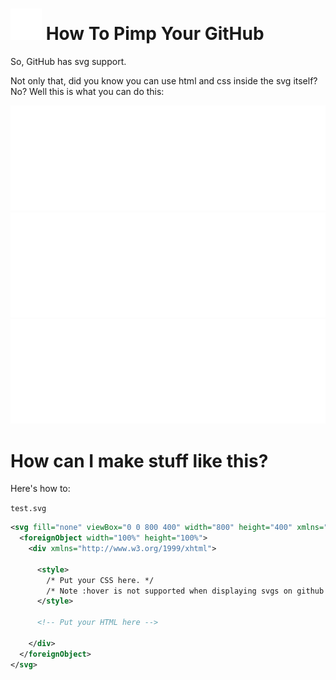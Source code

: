 # <img src="https://raw.githubusercontent.com/BlackPhlox/How-To-Pimp-Your-GitHub/master/05.svg?token=AF7VVOCABXX7RNUCZP2KN23A456XM"> How To Pimp Your GitHub

So, GitHub has svg support.</br> 

Not only that, did you know you can use html and css inside the svg itself? No? Well this is what you can do this:

<img src="https://raw.githubusercontent.com/BlackPhlox/How-To-Pimp-Your-GitHub/master/01.svg?token=AF7VVOF76TABNTZHU3WCT2LA45UK4">

<img src="https://raw.githubusercontent.com/BlackPhlox/How-To-Pimp-Your-GitHub/master/02.svg?token=AF7VVOF5O447O6JFKEKCVNLA45YNG&sanitize=true">

<img src="https://raw.githubusercontent.com/BlackPhlox/How-To-Pimp-Your-GitHub/master/03.svg?token=AF7VVOAAPTXNC4ENGGGDE5DA45VHQ">

# How can I make stuff like this?

Here's how to:


`test.svg` 
```svg
<svg fill="none" viewBox="0 0 800 400" width="800" height="400" xmlns="http://www.w3.org/2000/svg">
  <foreignObject width="100%" height="100%">
    <div xmlns="http://www.w3.org/1999/xhtml">

      <style>
        /* Put your CSS here. */
        /* Note :hover is not supported when displaying svgs on github only when shown in raw */
      </style>

      <!-- Put your HTML here -->

    </div>
  </foreignObject>
</svg>
```
